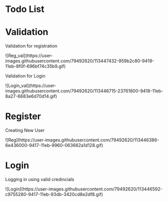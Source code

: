 # Todo List

# Validation
<p> Validation for registration </p>
![Reg_val](https://user-images.githubusercontent.com/79492620/113447432-959b2c80-9419-11eb-8f0f-696bf74c35b9.gif)

<p> Validation for Login </p>
![Login_val](https://user-images.githubusercontent.com/79492620/113446715-23761800-9418-11eb-8a27-6683e6d70d14.gif)

# Register
<p> Creating New User </p>
![Reg](https://user-images.githubusercontent.com/79492620/113446386-6e436000-9417-11eb-9960-063662a1d128.gif)

# Login
<p> Logging in using valid credincials</p>
![Login](https://user-images.githubusercontent.com/79492620/113446592-c9755280-9417-11eb-93db-3420cd8e2df8.gif)


